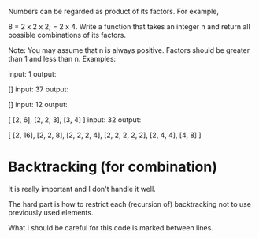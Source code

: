 Numbers can be regarded as product of its factors. For example,

  8 = 2 x 2 x 2;
    = 2 x 4.
Write a function that takes an integer n and return all possible combinations of its factors.

Note: 
You may assume that n is always positive.
Factors should be greater than 1 and less than n.
Examples:

input: 1
output: 

  []
input: 37
output: 

  []
input: 12
output:

  [
    [2, 6],
    [2, 2, 3],
    [3, 4]
  ]
input: 32
output:

  [
    [2, 16],
    [2, 2, 8],
    [2, 2, 2, 4],
    [2, 2, 2, 2, 2],
    [2, 4, 4],
    [4, 8]
  ]

# Backtracking (for combination)

It is really important and I don't handle it well.  

The hard part is how to restrict each (recursion of) backtracking not to use previously used elements.

What I should be careful for this code is marked between lines.